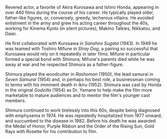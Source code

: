 <!-- Takashi Shimura -->

Revered actor, a favorite of Akira Kurosawa and Ishiro Honda, appearing in over 440 films during the course of his career. He typically played older, father-like figures, or, conversely, greedy, lecherous villains. He avoided enlistment in the army and grew his acting career throughout the 40s, working for Kinema Kyoto (in silent pictures), Makino Talkies, Nikkatsu, and Daiei.

He first collaborated with Kurosawa in _Sanshiro Sugata_ (1943). In 1949 he was teamed with Toshiro Mifune in _Stray Dog_, a pairing so successful that Kurosawa would rely on it repeatedly in later films. Mifune in particular formed a special bond with Shimura; Mifune's parents died while he was away at war and he respected Shimura as a father-figure.

Shimura played the woodcutter in _Rashomon_ (1950), the lead samurai in _Seven Samurai_ (1954) and, in perhaps his best role, a businessman coming to terms with his imminent death in _Ikiru_ (1952). Shimura was cast by Honda in the original _Godzilla_ (1954) as Dr. Yamane to help make the film more marketable to mature audiences and to mentor the film's younger cast members.

Shimura continued to work tirelessly into this 60s, despite being diagnosed with emphysema in 1974. He was repeatedly hospitalized from 1977 onward, and succumbed to the disease in 1982. Before his death he was awarded the Medal of Honor, Purple Ribbon and the Order of the Rising Sun, Gold Rays with Rosette for his contribution to film.